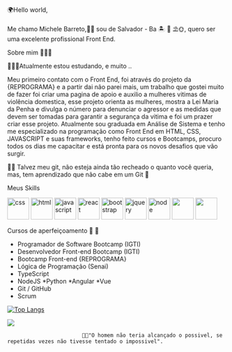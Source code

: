🌍Hello world,

Me chamo Michele Barreto,👧🏽 sou de Salvador - Ba 🏝 🌊 ⛱🌞, quero ser uma excelente profissional Front End.

Sobre mim 👩🏽‍🎓

👩🏽‍💻Atualmente estou estudando, e muito ..

Meu primeiro contato com o Front End, foi através do projeto da {REPROGRAMA} e a partir dai não parei mais, um trabalho que gostei muito de fazer foi criar uma pagina de apoio e auxilio a mulheres vitimas de violência domestica, esse projeto orienta as mulheres, mostra a Lei Maria da Penha e divulga o número para denunciar o agressor e as medidas que devem ser tomadas para garantir a segurança da vitima e foi um prazer criar esse projeto.
Atualmente sou graduada em Análise de Sistema e tenho me especializado na programação como Front End em HTML, CSS, JAVASCRIPT e suas frameworks, tenho feito cursos e Bootcamps, procuro todos os dias me capacitar e está pronta para os novos desafios que vão surgir.

👩‍💻 Talvez meu git, não esteja ainda tão recheado o quanto você queria, mas, tem aprendizado que não cabe em um Git 🥰



Meus Skills

<img src="https://icongr.am/devicon/css3-original.svg?size=125&color=currentColor" alt="css" width="50" height="50" style="max-width:100%"></img>
<img src= "https://icongr.am/devicon/html5-original-wordmark.svg?size=125&color=currentColor" alt="html" width="50" height="50" style="max-width:100%"></img>
<img src= "https://icongr.am/devicon/javascript-original.svg?size=125&color=currentColor" alt="javascript" width="50" height="50" style="max-width:100%"></img>
<img src= "https://icongr.am/devicon/react-original-wordmark.svg?size=125&color=currentColor" alt="react" width="50" height="50" style="max-width:100%"></img>
<img src= "https://icongr.am/devicon/bootstrap-plain-wordmark.svg?size=125&color=c809e1" alt="bootstrap" width="50" height="50" style="max-width:100%"></img>
<img src= "https://icongr.am/devicon/jquery-plain-wordmark.svg?size=125&color=0312e2" alt="jquery" width="50" height="50" style="max-width:100%"></img>
<img src= "https://icongr.am/devicon/nodejs-plain-wordmark.svg?size=125&color=0312e2" alt="node" width="50" height="50" style="max-width:100%"></img>
<img src= "https://icongr.am/devicon/git-plain.svg?size=125&color=750800" width="50" height="50" style="max-width:100%"></img>
<img src= "https://icongr.am/devicon/mysql-original-wordmark.svg?size=125&color=0312e2" width="50" height="50" style="max-width:100%"></img>


Cursos de aperfeiçoamento  📘 💾
* Programador de Software Bootcamp (IGTI)
* Desenvolvedor Front-end  Bootcamp (IGTI)
* Bootcamp Front-end {REPROGRAMA}
* Lógica de Programação (Senai)
* TypeScript
* NodeJS
*Python
*Angular
*Vue
* Git / GitHub
* Scrum

[![Top Langs](https://github-readme-stats.vercel.app/api/top-langs/?username=michelebarreto&layout=compact&theme=radical)](https://github.com/michelebarreto/github-readme-stats)

<p>
  <img align="center" src="https://github-readme-stats.vercel.app/api?username=michelebarreto&show_icons=true&theme=radical"> 
 </p>



                            💪🏽"O homem não teria alcançado o possivel, se repetidas vezes não tivesse tentado o impossivel".
